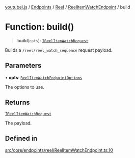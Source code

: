 [youtubei.js](../../../../../../../README.md) / [Endpoints](../../../../../README.md) / [Reel](../../../README.md) / [ReelItemWatchEndpoint](../README.md) / build

# Function: build()

> **build**(`opts`): [`IReelItemWatchRequest`](../../../../../../Types/interfaces/IReelItemWatchRequest.md)

Builds a `/reel/reel_watch_sequence` request payload.

## Parameters

• **opts**: [`ReelItemWatchEndpointOptions`](../../../../../../Types/type-aliases/ReelItemWatchEndpointOptions.md)

The options to use.

## Returns

[`IReelItemWatchRequest`](../../../../../../Types/interfaces/IReelItemWatchRequest.md)

The payload.

## Defined in

[src/core/endpoints/reel/ReelItemWatchEndpoint.ts:10](https://github.com/LuanRT/YouTube.js/blob/305a398158a6cac82e6ef288fed4bf1661c89d52/src/core/endpoints/reel/ReelItemWatchEndpoint.ts#L10)
